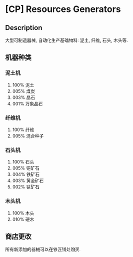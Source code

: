 ﻿# [CP] Resources Generators

## Description

大型可制造器械, 自动化生产基础物料: 泥土, 纤维, 石头, 木头等.

## 机器种类

### 泥土机

1. 100% 泥土
2. 005% 煤炭
3. 003% 晶石
4. 001% 万象晶石

### 纤维机

1. 100% 纤维
2. 005% 混合种子

### 石头机

1. 100% 石头
2. 005% 铜矿石
3. 004% 铁矿石
4. 003% 黄金矿石
5. 002% 铱矿石

### 木头机

1. 100% 木头
2. 010% 硬木

## 商店更改

所有新添加的器械可以在铁匠铺处购买.